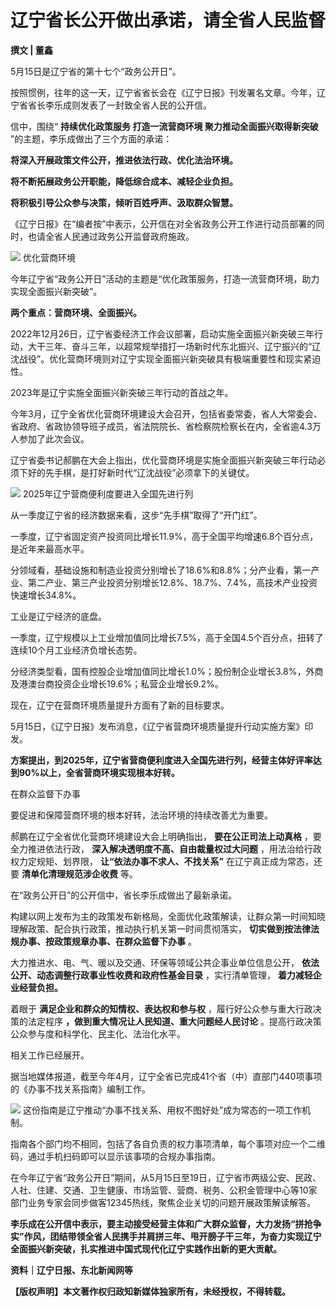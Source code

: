 # 辽宁省长公开做出承诺，请全省人民监督

**撰文 | 董鑫**

5月15日是辽宁省的第十七个“政务公开日”。

按照惯例，往年的这一天，辽宁省省长会在《辽宁日报》刊发署名文章。今年，辽宁省省长李乐成则发表了一封致全省人民的公开信。

信中，围绕“ **持续优化政策服务 打造一流营商环境 聚力推动全面振兴取得新突破** ”的主题，李乐成做出了三个方面的承诺：

**将深入开展政策文件公开，推进依法行政、优化法治环境。**

**将不断拓展政务公开职能，降低综合成本、减轻企业负担。**

**将积极引导公众参与决策，倾听百姓呼声、汲取群众智慧。**

《辽宁日报》在“编者按”中表示，公开信在对全省政务公开工作进行动员部署的同时，也请全省人民通过政务公开监督政府施政。

![](https://inews.gtimg.com/news_bt/Ovm0E0Yrxa_HQNMfxbgY-rf83_WRz27U5W_iPwgW7keicAA/1000)
优化营商环境

今年辽宁省“政务公开日”活动的主题是“优化政策服务，打造一流营商环境，助力实现全面振兴新突破”。

**两个重点：营商环境、全面振兴。**

2022年12月26日，辽宁省委经济工作会议部署，启动实施全面振兴新突破三年行动，大干三年、奋斗三年，以超常规举措打一场新时代东北振兴、辽宁振兴的“辽沈战役”。优化营商环境则对辽宁实现全面振兴新突破具有极端重要性和现实紧迫性。

2023年是辽宁实施全面振兴新突破三年行动的首战之年。

今年3月，辽宁全省优化营商环境建设大会召开，包括省委常委，省人大常委会、省政府、省政协领导班子成员，省法院院长、省检察院检察长在内，全省逾4.3万人参加了此次会议。

辽宁省委书记郝鹏在大会上指出，优化营商环境是实施全面振兴新突破三年行动必须下好的先手棋，是打好新时代“辽沈战役”必须拿下的关键仗。

![](https://inews.gtimg.com/news_bt/Ocp5uX2ZCX_p7LAx27feUvnwLszAO89aK2x0mSQ_qCy0kAA/1000)
2025年辽宁营商便利度要进入全国先进行列

从一季度辽宁省的经济数据来看，这步“先手棋”取得了“开门红”。

一季度，辽宁省固定资产投资同比增长11.9%，高于全国平均增速6.8个百分点，是近年来最高水平。

分领域看，基础设施和制造业投资分别增长了18.6%和8.8%；分产业看，第一产业、第二产业、第三产业投资分别增长12.8%、18.7%、7.4%，高技术产业投资快速增长34.8%。

工业是辽宁经济的底盘。

一季度，辽宁规模以上工业增加值同比增长7.5%，高于全国4.5个百分点，扭转了连续10个月工业经济负增长态势。

分经济类型看，国有控股企业增加值同比增长1.0%；股份制企业增长3.8%，外商及港澳台商投资企业增长19.6%；私营企业增长9.2%。

现在，辽宁在营商环境质量提升方面有了新的目标要求。

5月15日，《辽宁日报》发布消息，《辽宁省营商环境质量提升行动实施方案》印发。

**方案提出，到2025年，辽宁省营商便利度进入全国先进行列，经营主体好评率达到90%以上，全省营商环境实现根本好转。**

在群众监督下办事

要促进和保障营商环境的根本好转，法治环境的持续改善尤为重要。

郝鹏在辽宁全省优化营商环境建设大会上明确指出， **要在公正司法上动真格** ，要全力推进依法行政， **深入解决透明度不高、自由裁量权过大问题**
，用法治给行政权力定规矩、划界限， **让“依法办事不求人、不找关系”** 在辽宁真正成为常态，还要 **清单化清理规范涉企收费** 等。

在“政务公开日”的公开信中，省长李乐成做出了最新承诺。

构建以网上发布为主的政策发布新格局，全面优化政策解读，让群众第一时间知晓理解政策、配合执行政策，推动执行机关第一时间贯彻落实，
**切实做到按法律法规办事、按政策规章办事、在群众监督下办事** 。

大力推进水、电、气、暖以及交通、环保等领域公共企事业单位信息公开， **依法公开、动态调整行政事业性收费和政府性基金目录** ，实行清单管理，
**着力减轻企业经营负担。**

着眼于 **满足企业和群众的知情权、表达权和参与权** ，履行好公众参与重大行政决策的法定程序 **，做到重大情况让人民知道、重大问题经人民讨论**
。提高行政决策公众参与度和科学化、民主化、法治化水平。

相关工作已经展开。

据当地媒体报道，截至今年4月，辽宁全省已完成41个省（中）直部门440项事项的《办事不找关系指南》编制工作。

![](https://inews.gtimg.com/news_bt/OxfxIj5Io9ooRnAXyYw8SjTB8s2GkJJvDOkQyDOGvoF5YAA/1000)
这份指南是辽宁推动“办事不找关系、用权不图好处”成为常态的一项工作机制。

指南各个部门均不相同，包括了各自负责的权力事项清单，每个事项对应一个二维码，通过手机扫码即可以显示该事项的合规办事指南。

在今年辽宁省“政务公开日”期间，从5月15日至19日，辽宁省市两级公安、民政、人社、住建、交通、卫生健康、市场监管、营商、税务、公积金管理中心等10家部门业务专家会同步做客12345热线，聚焦企业关切的问题开展政策解读解答。

**李乐成在公开信中表示，要主动接受经营主体和广大群众监督，大力发扬“拼抢争实”作风，团结带领全省人民携手并肩拼三年、甩开膀子干三年，为奋力实现辽宁全面振兴新突破，扎实推进中国式现代化辽宁实践作出新的更大贡献。**

**资料｜辽宁日报、东北新闻网等**

**【版权声明】本文著作权归政知新媒体独家所有，未经授权，不得转载。**

